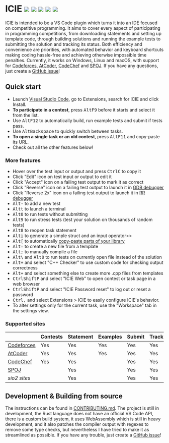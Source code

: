 # ICIE [![](https://img.shields.io/azure-devops/build/pustaczek/7b7eb991-b079-479b-8716-8248c968eaf8/1?logo=azure-pipelines)](https://dev.azure.com/pustaczek/ICIE/_build?definitionId=1) [![](https://img.shields.io/visual-studio-marketplace/i/pustaczek.icie.svg?logo=visual-studio-code)](https://marketplace.visualstudio.com/items?itemName=pustaczek.icie) [![](https://img.shields.io/visual-studio-marketplace/v/pustaczek.icie.svg?color=success)](https://marketplace.visualstudio.com/items?itemName=pustaczek.icie) [![](https://img.shields.io/github/languages/top/pustaczek/icie?color=success&logo=rust)](https://www.rust-lang.org/) [![](https://img.shields.io/github/license/pustaczek/icie.svg?logo=github&color=success)](https://github.com/pustaczek/icie/blob/master/LICENSE)

ICIE is intended to be a VS Code plugin which turns it into an IDE focused on competitive programming.
It aims to cover every aspect of participating in programming competitions, from downloading statements and setting up template code, through building solutions and running the example tests to submitting the solution and tracking its status.
Both efficiency and convenience are priorities, with automated behavior and keyboard shortcuts making coding hassle-free and achieving otherwise impossible time penalties.
Currently, it works on Windows, Linux and macOS, with support for [Codeforces], [AtCoder], [CodeChef] and [SPOJ].
If you have any questions, just create a [GitHub issue]!

## Quick start

- Launch [Visual Studio Code], go to Extensions, search for ICIE and click Install.
- **To participate in a contest**, press <kbd>Alt</kbd><kbd>F9</kbd> before it starts and select it from the list.
- Use <kbd>Alt</kbd><kbd>F12</kbd> to automatically build, run example tests and submit if tests pass.
- Use <kbd>Alt</kbd><kbd>Backspace</kbd> to quickly switch between tasks.
- **To open a single task or an old contest**, press <kbd>Alt</kbd><kbd>F11</kbd> and copy-paste its URL.
- Check out all the other features below!

### More features

- Hover over the test input or output and press <kbd>Ctrl</kbd><kbd>C</kbd> to copy it
- Click "Edit" icon on test input or output to edit it
- Click "Accept" icon on a failing test output to mark it as correct
- Click "Reverse" icon on a failing test output to launch it in [GDB debugger]
- Click "Reverse 2x" icon on a failing test output to launch it in [RR debugger]
- <kbd>Alt</kbd><kbd>-</kbd> to add a new test
- <kbd>Alt</kbd><kbd>t</kbd> to launch a terminal
- <kbd>Alt</kbd><kbd>0</kbd> to run tests without submitting
- <kbd>Alt</kbd><kbd>9</kbd> to run stress tests (test your solution on thousands of random tests)
- <kbd>Alt</kbd><kbd>8</kbd> to reopen task statement
- <kbd>Alt</kbd><kbd>i</kbd> to generate a simple struct and an input operator>>
- <kbd>Alt</kbd><kbd>[</kbd> to automatically [copy-paste parts of your library]
- <kbd>Alt</kbd><kbd>=</kbd> to create a new file from a template
- <kbd>Alt</kbd><kbd>;</kbd> to manually compile a file
- <kbd>Alt</kbd><kbd>\\</kbd> and <kbd>Alt</kbd><kbd>0</kbd> to run tests on currently open file instead of the solution
- <kbd>Alt</kbd><kbd>+</kbd> and select "C++ Checker" to use custom code for checking output correctness
- <kbd>Alt</kbd><kbd>+</kbd> and select something else to create more .cpp files from templates
- <kbd>Ctrl</kbd><kbd>Shift</kbd><kbd>P</kbd> and select "ICIE Web" to open contest or task page in a web browser
- <kbd>Ctrl</kbd><kbd>Shift</kbd><kbd>P</kbd> and select "ICIE Password reset" to log out or reset a password
- <kbd>Ctrl</kbd><kbd>,</kbd> and select Extensions > ICIE to easily configure ICIE's behavior.
- To alter settings only for the current task, use the "Workspace" tab in the settings view.

### Supported sites
| | Contests | Statement | Examples | Submit | Track |
| - | - | - | - | - | - |
| [Codeforces] | Yes | Yes | Yes | Yes | Yes |
| [AtCoder] | Yes | Yes | Yes | Yes | Yes |
| [CodeChef] | Yes | Yes | | Yes | Yes |
| [SPOJ] | | Yes | | Yes | Yes |
| *sio2 sites* | | Yes | | Yes | Yes |

## Development & Building from source

The instructions can be found in [CONTRIBUTING.md].
The project is still in development, the Rust language does not have an official VS Code API, there is a custom build system, it uses WebAssembly which is still in heavy development, and it also patches the compiler output with regexes to remove some type checks, but nevertheless I have tried to make it as streamlined as possible.
If you have any trouble, just create a [GitHub issue]!

[AtCoder]: https://atcoder.jp
[CodeChef]: https://www.codechef.com/
[Codeforces]: https://codeforces.com
[CONTRIBUTING.md]: https://github.com/pustaczek/icie/blob/master/CONTRIBUTING.md
[copy-paste parts of your library]: https://github.com/pustaczek/icie/blob/master/docs/QUICKPASTE.md
[GDB debugger]: https://medium.com/@amit.kulkarni/gdb-basics-bf3407593285
[GitHub issue]: https://github.com/pustaczek/icie/issues
[RR debugger]: https://rr-project.org/
[SPOJ]: https://www.spoj.com
[Visual Studio Code]: https://code.visualstudio.com/
